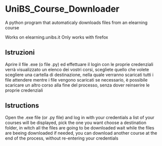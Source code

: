# UniBS_Course_Downloader
A python program that automaticaly downloads files from an elearning course

Works on elearning.unibs.it
Only works with firefox


## Istruzioni
Aprire il file .exe (o file .py) ed effettuare il login con le proprie credenziali
verrà visualizzato un elenco dei vostri corsi, scegliete quello che volete
scegliere una cartella di destinazione, nella quale verranno scaricati tutti i file
attendere mentre i file vengono scaricati
se necessario, è possibile scaricare un altro corso alla fine del processo, senza dover reinserire le proprie credenziali


## Istructions
Open the .exe file (or .py file) and log in with your credentials
a list of your courses will be displayed, pick the one you want
choose a destination folder, in witch all the files are going to be downloaded
wait while the files are beeing downloaded
if needed, you can download another course at the end of the process, without re-entering your credentials
